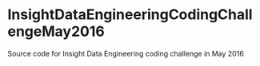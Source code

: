 # InsightDataEngineeringCodingChallengeMay2016
Source code for Insight Data Engineering coding challenge in May 2016

